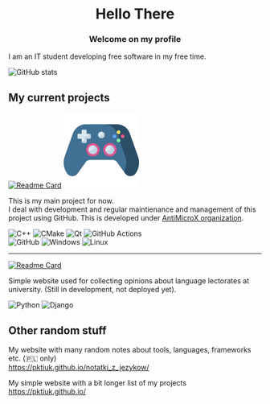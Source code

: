 <h1 align="center">Hello There
</h1>
<h3 align="center">Welcome on my profile
</h3>
I am an IT student developing free software in my free time.

![GitHub stats](https://github-readme-stats.vercel.app/api?username=pktiuk&show_icons=true&theme=github_dark)

## My current projects

[![Readme Card](https://github-readme-stats.vercel.app/api/pin/?username=antimicrox&repo=antimicrox&theme=github_dark)](https://github.com/antimicrox/antimicrox)
<img src="https://raw.githubusercontent.com/AntiMicroX/antimicrox/master/src/images/antimicrox.png" alt="Icon" width="150"/>

This is my main project for now.  
I deal with development and regular maintienance and management of this project using GitHub. This is developed under [AntiMicroX organization](https://github.com/antiMicroX/).

![C++](https://img.shields.io/badge/c++-%2300599C.svg?style=for-the-badge&logo=c%2B%2B&logoColor=white)
![CMake](https://img.shields.io/badge/CMake-%23008FBA.svg?style=for-the-badge&logo=cmake&logoColor=white)
![Qt](https://img.shields.io/badge/Qt-%23217346.svg?style=for-the-badge&logo=Qt&logoColor=white)
![GitHub Actions](https://img.shields.io/badge/github%20actions-%232671E5.svg?style=for-the-badge&logo=githubactions&logoColor=white)  
![GitHub](https://img.shields.io/badge/github-%23121011.svg?style=for-the-badge&logo=github&logoColor=white)
![Windows](https://img.shields.io/badge/Windows-0078D6?style=for-the-badge&logo=windows&logoColor=white)
![Linux](https://img.shields.io/badge/Linux-FCC624?style=for-the-badge&logo=linux&logoColor=black)

---

[![Readme Card](https://github-readme-stats.vercel.app/api/pin/?username=sjopinie&repo=sjopinie&theme=github_dark)](https://github.com/sjopinie/sjopinie)

Simple website used for collecting opinions about language lectorates at university. (Still in development, not deployed yet).

![Python](https://img.shields.io/badge/python-3670A0?style=for-the-badge&logo=python&logoColor=ffdd54)
![Django](https://img.shields.io/badge/django-%23092E20.svg?style=for-the-badge&logo=django&logoColor=white)

## Other random stuff

My website with many random notes about tools, languages, frameworks etc. (🇵🇱 only)  
https://pktiuk.github.io/notatki_z_jezykow/

My simple website with a bit longer list of my projects  
https://pktiuk.github.io/

<!-- Badges from: https://github.com/Ileriayo/markdown-badges -->
